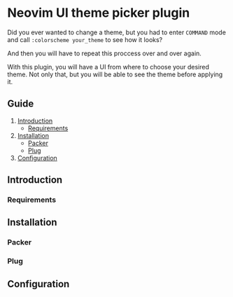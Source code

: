 # Neovim UI theme picker plugin

Did you ever wanted to change a theme, but you had to enter ```COMMAND``` mode and call ```:colorscheme your_theme``` to see how it looks?

And then you will have to repeat this proccess over and over again.

With this plugin, you will have a UI from where to choose your desired theme. Not only that, but you will be able to see the theme before applying it.

## Guide

1. [Introduction](#introduction)
    - [Requirements](#requirements)
2. [Installation](#installation)
    - [Packer](#packer)
    - [Plug](#plug)
3. [Configuration](#configuration)

## Introduction

### Requirements

## Installation

### Packer

### Plug

## Configuration
